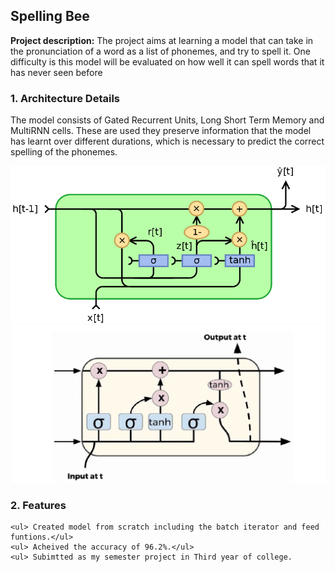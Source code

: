 ## Spelling Bee

**Project description:** 
The project aims at learning a model that can take in the pronunciation of a word as a list of phonemes, and try to spell it. One difficulty is this model will be evaluated on how well it can spell words that it has never seen before

### 1. Architecture Details

The model consists of Gated Recurrent Units, Long Short Term Memory and MultiRNN cells. These are used they preserve information that the model has learnt over different durations, which is necessary to predict the correct spelling of the phonemes.

<img src="images/spelling/gru.png?raw=true"/>
<img src="images/spelling/LSTM.jpg?raw=true"/>

### 2. Features

    <ul> Created model from scratch including the batch iterator and feed funtions.</ul>
    <ul> Acheived the accuracy of 96.2%.</ul>
    <ul> Subimtted as my semester project in Third year of college.

